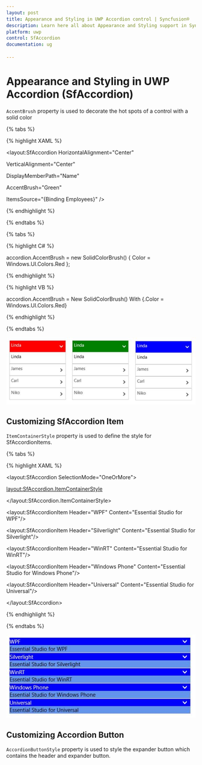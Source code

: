 ```yaml
---
layout: post
title: Appearance and Styling in UWP Accordion control | Syncfusion®
description: Learn here all about Appearance and Styling support in Syncfusion® UWP Accordion (SfAccordion) control and more.
platform: uwp
control: SfAccordion
documentation: ug

---
```


# Appearance and Styling in UWP Accordion (SfAccordion)

`AccentBrush` property is used to decorate the hot spots of a control with a solid color

{% tabs %}

{% highlight XAML %}

<layout:SfAccordion HorizontalAlignment="Center"

VerticalAlignment="Center"            

DisplayMemberPath="Name" 

AccentBrush="Green"

ItemsSource="{Binding Employees}" />

{% endhighlight %}

{% endtabs %}

{% tabs %}

{% highlight C# %}

accordion.AccentBrush = new SolidColorBrush() { Color = Windows.UI.Colors.Red };

{% endhighlight %}

{% highlight VB %}

accordion.AccentBrush = New SolidColorBrush() With {.Color = Windows.UI.Colors.Red}

{% endhighlight %}

{% endtabs %}

![appearence-and-styling-img1](Appearence-and-Styling-images/appearence-and-styling-img1.jpeg)


## Customizing SfAccordion Item

`ItemContainerStyle` property is used to define the style for SfAccordionItems.

{% tabs %}

{% highlight XAML %}

<layout:SfAccordion SelectionMode="OneOrMore">

<layout:SfAccordion.ItemContainerStyle>

<Style TargetType="layout:SfAccordionItem">

<Setter Property="Background" Value="CornflowerBlue"/>

</Style>

</layout:SfAccordion.ItemContainerStyle>

<layout:SfAccordionItem Header="WPF"
                        Content="Essential Studio for WPF"/>

<layout:SfAccordionItem Header="Silverlight"
                        Content="Essential Studio for Silverlight"/>
						
<layout:SfAccordionItem Header="WinRT"
                        Content="Essential Studio for WinRT"/>
						
<layout:SfAccordionItem Header="Windows Phone"
                        Content="Essential Studio for Windows Phone"/>
						
<layout:SfAccordionItem Header="Universal"
                        Content="Essential Studio for Universal"/>
						
</layout:SfAccordion>

{% endhighlight %}

{% endtabs %}

![appearence-and-styling-img2](Appearence-and-Styling-images/appearence-and-styling-img2.jpeg)

## Customizing Accordion Button

`AccordionButtonStyle` property is used to style the expander button which contains the header and expander button.

